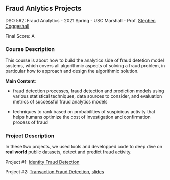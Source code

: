 ## Fraud Anlytics Projects
DSO 562: Fraud Analytics - 2021 Spring - USC Marshall - Prof. [Stephen Coggeshall](https://www.marshall.usc.edu/personnel/stephen-coggeshall)

Final Score: A

### Course Description
This course is about how to build the analytics side of fraud detetion model systems, which covers all algorithmic aspects of solving a fraud problem, in particular how to approach and design the algorithmic solution.

**Main Content**:
- fraud detection processes, fraud detection and prediction models using various statistical techniques, data sources to consider, and evaluation metrics of successful fraud analytics models

- techniques to rank based on probabilities of suspicious activity that helps humans optimize the cost of investigation and confirmation process of fraud

### Project Description
In these two projects, we used tools and developped code to deep dive on **real world** public datasets, detect and predict fraud activity.

Project #1: [Identity Fraud Detection](https://github.com/siqinyan/Fraud_Anlytics_Projects/blob/main/projects_shared/DSO%20562%20Project%202/Project2_Report_Application_Fraud.pdf)

Project #2: [Transaction Fraud Detection](https://github.com/siqinyan/Fraud_Anlytics_Projects/blob/main/projects_shared/DSO%20562%20Project%203/Project%203%20Report.pdf), [slides](https://github.com/siqinyan/Fraud_Anlytics_Projects/blob/main/projects_shared/DSO%20562%20Project%203/PPT.pdf)